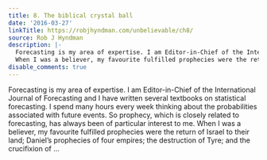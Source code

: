 ```yaml
---
title: 8. The biblical crystal ball
date: '2016-03-27'
linkTitle: https://robjhyndman.com/unbelievable/ch8/
source: Rob J Hyndman
description: |-
  Forecasting is my area of expertise. I am Editor-in-Chief of the International Journal of Forecasting and I have written several textbooks on statistical forecasting. I spend many hours every week thinking about the probabilities associated with future events. So prophecy, which is closely related to forecasting, has always been of particular interest to me.
  When I was a believer, my favourite fulfilled prophecies were the return of Israel to their land; Daniel’s prophecies of four empires; the destruction of Tyre; and the crucifixion of ...
disable_comments: true
---
```

Forecasting is my area of expertise. I am Editor-in-Chief of the International Journal of Forecasting and I have written several textbooks on statistical forecasting. I spend many hours every week thinking about the probabilities associated with future events. So prophecy, which is closely related to forecasting, has always been of particular interest to me.
When I was a believer, my favourite fulfilled prophecies were the return of Israel to their land; Daniel’s prophecies of four empires; the destruction of Tyre; and the crucifixion of ...